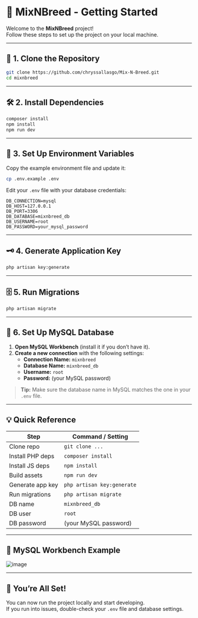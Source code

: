 # 🐶 MixNBreed - Getting Started

Welcome to the **MixNBreed** project!  
Follow these steps to set up the project on your local machine.

---

## 🚀 1. Clone the Repository

```bash
git clone https://github.com/chryssallasgo/Mix-N-Breed.git
cd mixnbreed
```

---

## 🛠️ 2. Install Dependencies

```bash
composer install
npm install
npm run dev
```

---

## 🔑 3. Set Up Environment Variables

Copy the example environment file and update it:

```bash
cp .env.example .env
```

Edit your `.env` file with your database credentials:

```env
DB_CONNECTION=mysql
DB_HOST=127.0.0.1
DB_PORT=3306
DB_DATABASE=mixnbreed_db
DB_USERNAME=root
DB_PASSWORD=your_mysql_password
```

---

## 🗝️ 4. Generate Application Key

```bash
php artisan key:generate
```

---

## 🗄️ 5. Run Migrations

```bash
php artisan migrate
```

---

## 🐬 6. Set Up MySQL Database

1. **Open MySQL Workbench** (install it if you don’t have it).
2. **Create a new connection** with the following settings:
    - **Connection Name:** `mixnbreed`
    - **Database Name:** `mixnbreed_db`
    - **Username:** `root`
    - **Password:** (your MySQL password)

> **Tip:** Make sure the database name in MySQL matches the one in your `.env` file.

---

## 💡 Quick Reference

| Step                | Command / Setting                                 |
|---------------------|---------------------------------------------------|
| Clone repo          | `git clone ...`                                   |
| Install PHP deps    | `composer install`                                |
| Install JS deps     | `npm install`                                     |
| Build assets        | `npm run dev`                                     |
| Generate app key    | `php artisan key:generate`                        |
| Run migrations      | `php artisan migrate`                             |
| DB name             | `mixnbreed_db`                                    |
| DB user             | `root`                                            |
| DB password         | (your MySQL password)                             |

---

## 📸 MySQL Workbench Example

![image](https://github.com/user-attachments/assets/64e62d0f-4865-4ab8-b276-cbf293877a14)

---

## 🎉 You’re All Set!

You can now run the project locally and start developing.  
If you run into issues, double-check your `.env` file and database settings.



